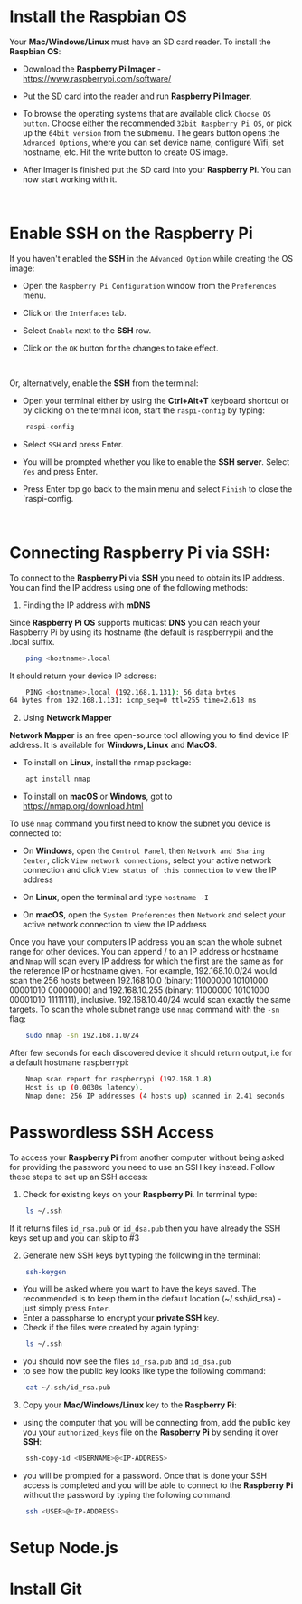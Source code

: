 # Install the Raspbian OS

Your **Mac/Windows/Linux** must have an SD card reader. To install the **Raspbian OS**:

-   Download the **Raspberry Pi Imager** - https://www.raspberrypi.com/software/
-   Put the SD card into the reader and run **Raspberry Pi Imager**.
-   To browse the operating systems that are available click `Choose OS button`. Choose either the recommended `32bit Raspberry Pi OS`, or pick up the `64bit version` from the submenu. The gears button opens the `Advanced Options`, where you can set device name, configure Wifi, set hostname, etc. Hit the write button to create OS image.
-   After Imager is finished put the SD card into your **Raspberry Pi**. You can now start working with it.

     <br />

# Enable SSH on the Raspberry Pi

If you haven't enabled the **SSH** in the `Advanced Option` while creating the OS image:

-   Open the `Raspberry Pi Configuration` window from the `Preferences` menu.

-   Click on the `Interfaces` tab.

-   Select `Enable` next to the **SSH** row.

-   Click on the `OK` button for the changes to take effect.

<br />

Or, alternatively, enable the **SSH** from the terminal:

-   Open your terminal either by using the **Ctrl+Alt+T** keyboard shortcut or by clicking on the terminal icon, start the `raspi-config` by typing:

```bash
    raspi-config
```

-   Select `SSH` and press Enter.

-   You will be prompted whether you like to enable the **SSH server**. Select `Yes` and press Enter.

-   Press Enter top go back to the main menu and select `Finish` to close the `raspi-config.

    <br />

# Connecting Raspberry Pi via SSH:

To connect to the **Raspberry Pi** via **SSH** you need to obtain its IP address. You can find the IP address using one of the following methods:

1. Finding the IP address with **mDNS**

Since **Raspberry Pi OS** supports multicast **DNS** you can reach your Raspberry Pi by using its hostname (the default is raspberrypi) and the .local suffix.

```bash
    ping <hostname>.local
```

It should return your device IP address:

```bash
    PING <hostname>.local (192.168.1.131): 56 data bytes
64 bytes from 192.168.1.131: icmp_seq=0 ttl=255 time=2.618 ms
```

2. Using **Network Mapper**

**Network Mapper** is an free open-source tool allowing you to find device IP address. It is available for **Windows, Linux** and **MacOS**.

-   To install on **Linux**, install the nmap package:

```bash
    apt install nmap
```

-   To install on **macOS** or **Windows**, got to https://nmap.org/download.html

To use `nmap` command you first need to know the subnet you device is connected to:

-   On **Windows**, open the `Control Panel`, then `Network and Sharing Center`, click `View network connections`, select your active network connection and click `View status of this connection` to view the IP address

-   On **Linux**, open the terminal and type `hostname -I`

-   On **macOS**, open the `System Preferences` then `Network` and select your active network connection to view the IP address

Once you have your computers IP address you an scan the whole subnet range for other devices. You can append /<numbits> to an IP address or hostname and `Nmap` will scan every IP address for which the first <numbits> are the same as for the reference IP or hostname given. For example, 192.168.10.0/24 would scan the 256 hosts between 192.168.10.0 (binary: 11000000 10101000 00001010 00000000) and 192.168.10.255 (binary: 11000000 10101000 00001010 11111111), inclusive. 192.168.10.40/24 would scan exactly the same targets. To scan the whole subnet range use `nmap` command with the `-sn` flag:

```bash
    sudo nmap -sn 192.168.1.0/24
```

After few seconds for each discovered device it should return output, i.e for a default hostmane raspberrypi:

```bash
    Nmap scan report for raspberrypi (192.168.1.8)
    Host is up (0.0030s latency).
    Nmap done: 256 IP addresses (4 hosts up) scanned in 2.41 seconds
```

# Passwordless SSH Access

To access your **Raspberry Pi** from another computer without being asked for providing the password you need to use an SSH key instead. Follow these steps to set up an SSH access:

1. Check for existing keys on your **Raspberry Pi**. In terminal type:

```bash
    ls ~/.ssh
```

If it returns files `id_rsa.pub` or `id_dsa.pub` then you have already the SSH keys set up and you can skip to #3

2. Generate new SSH keys byt typing the following in the terminal:

```bash
    ssh-keygen
```

-   You will be asked where you want to have the keys saved. The recommended is to keep them in the default location (~/.ssh/id_rsa) - just simply press `Enter`.
-   Enter a passpharse to encrypt your **private SSH** key.
-   Check if the files were created by again typing:

```bash
    ls ~/.ssh
```

-   you should now see the files `id_rsa.pub` and `id_dsa.pub`
-   to see how the public key looks like type the following command:

```bash
    cat ~/.ssh/id_rsa.pub
```

3. Copy your **Mac/Windows/Linux** key to the **Raspberry Pi**:

-   using the computer that you will be connecting from, add the public key you your `authorized_keys` file on the **Raspberry Pi** by sending it over **SSH**:

```bash
    ssh-copy-id <USERNAME>@<IP-ADDRESS>
```

-   you will be prompted for a password. Once that is done your SSH access is completed and you will be able to connect to the **Raspberry Pi** without the password by typing the following command:

```bash
    ssh <USER>@<IP-ADDRESS>
```

# Setup Node.js

# Install Git

```

```
